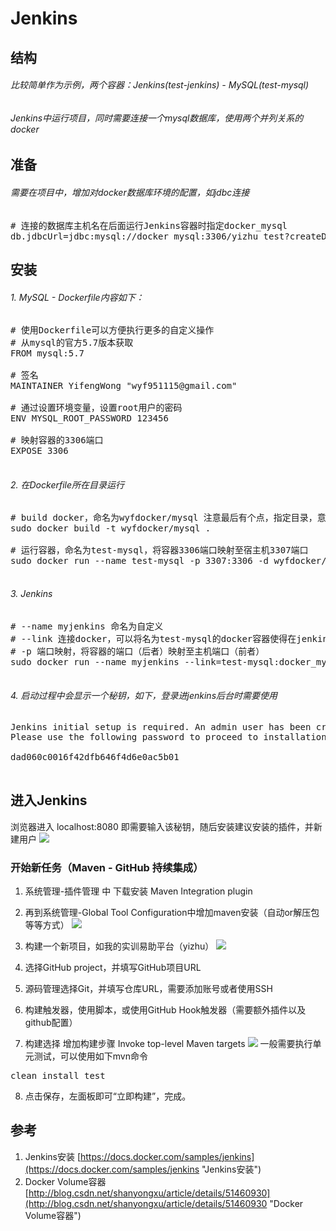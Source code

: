 # Jenkins

## 结构
###### 比较简单作为示例，两个容器：Jenkins(test-jenkins) - MySQL(test-mysql)
###### Jenkins中运行项目，同时需要连接一个mysql数据库，使用两个并列关系的docker

## 准备
###### 需要在项目中，增加对docker数据库环境的配置，如jdbc连接
<pre lang="shell">
# 连接的数据库主机名在后面运行Jenkins容器时指定docker_mysql
db.jdbcUrl=jdbc:mysql://docker_mysql:3306/yizhu_test?createDatabaseIfNotExist=true&useSSL=false
</pre>

## 安装

###### 1. MySQL - Dockerfile内容如下：

<pre lang="shell">
# 使用Dockerfile可以方便执行更多的自定义操作
# 从mysql的官方5.7版本获取
FROM mysql:5.7

# 签名
MAINTAINER YifengWong "wyf951115@gmail.com"

# 通过设置环境变量，设置root用户的密码
ENV MYSQL_ROOT_PASSWORD 123456

# 映射容器的3306端口
EXPOSE 3306

</pre>

###### 2. 在Dockerfile所在目录运行
<pre lang="shell">
# build docker，命名为wyfdocker/mysql 注意最后有个点，指定目录，意为当前目录
sudo docker build -t wyfdocker/mysql .

# 运行容器，命名为test-mysql，将容器3306端口映射至宿主机3307端口
sudo docker run --name test-mysql -p 3307:3306 -d wyfdocker/mysql

</pre>

###### 3. Jenkins
<pre lang="shell">
# --name myjenkins 命名为自定义
# --link 连接docker，可以将名为test-mysql的docker容器使得在jenkins中以docker_mysql作为机器名访问，通过如此连接各个容器是docker推荐的方式
# -p 端口映射，将容器的端口（后者）映射至主机端口（前者）
sudo docker run --name myjenkins --link=test-mysql:docker_mysql -p 8080:8080 -p 50000:50000 -v /home/craze/docker/jenkins_data:/var/jenkins_home jenkins

</pre>

###### 4. 启动过程中会显示一个秘钥，如下，登录进jenkins后台时需要使用
<pre lang="shell">
Jenkins initial setup is required. An admin user has been created and a password generated.
Please use the following password to proceed to installation:

dad060c0016f42dfb646f4d6e0ac5b01

</pre>

## 进入Jenkins


浏览器进入 localhost:8080 
即需要输入该秘钥，随后安装建议安装的插件，并新建用户
![](http://119.29.166.163/wp-content/uploads/2017/06/jenkins-01.png)

### 开始新任务（Maven - GitHub 持续集成）
1. 系统管理-插件管理 中 下载安装 Maven Integration plugin

2. 再到系统管理-Global Tool Configuration中增加maven安装（自动or解压包等等方式）
![](http://119.29.166.163/wp-content/uploads/2017/06/jenkins-02.png)

3. 构建一个新项目，如我的实训易助平台（yizhu）
![](http://119.29.166.163/wp-content/uploads/2017/06/jenkins-03.png)

4. 选择GitHub project，并填写GitHub项目URL

5. 源码管理选择Git，并填写仓库URL，需要添加账号或者使用SSH

6. 构建触发器，使用脚本，或使用GitHub Hook触发器（需要额外插件以及github配置）

7. 构建选择 增加构建步骤 Invoke top-level Maven targets
![](http://119.29.166.163/wp-content/uploads/2017/06/jenkins-04.png)
一般需要执行单元测试，可以使用如下mvn命令
<pre lang="shell">
clean install test
</pre>

8. 点击保存，左面板即可“立即构建”，完成。


## 参考
1. Jenkins安装
[https://docs.docker.com/samples/jenkins](https://docs.docker.com/samples/jenkins "Jenkins安装")
2. Docker Volume容器 [http://blog.csdn.net/shanyongxu/article/details/51460930](http://blog.csdn.net/shanyongxu/article/details/51460930 "Docker Volume容器")